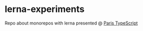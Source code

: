 # lerna-experiments

Repo about monorepos with lerna presented @ [Paris TypeScript](https://www.meetup.com/fr-FR/Paris-Typescript/events/243109730/)